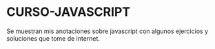 # CURSO-JAVASCRIPT
Se muestran mis anotaciones sobre javascript con algunos ejercicios y soluciones que tome de internet.
